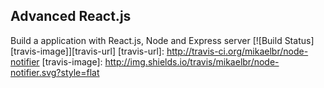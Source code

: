 ## Advanced React.js
Build a application with React.js, Node and Express server
[![Build Status][travis-image]][travis-url]
[travis-url]: http://travis-ci.org/mikaelbr/node-notifier
[travis-image]: http://img.shields.io/travis/mikaelbr/node-notifier.svg?style=flat
